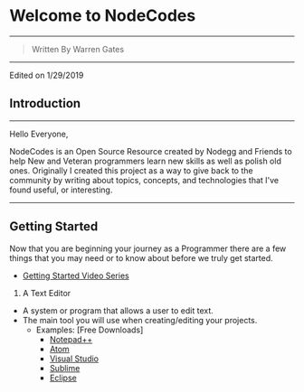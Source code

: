 # Welcome to NodeCodes
---
> Written By Warren Gates
---
Edited on 1/29/2019

## Introduction

---
Hello Everyone,

NodeCodes is an Open Source Resource created by Nodegg and Friends to help New and Veteran programmers learn new skills as well as polish old ones. Originally I created this project as a way to give back to the community by writing about topics, concepts, and technologies that I've found useful, or interesting.

---
## Getting Started
Now that you are beginning your journey as a Programmer there are a few things that you may need or to know about before we truly get started.

- [Getting Started Video Series](https://nodecodes.netlify.com/#/videos)

1.  A Text Editor
  - A system or program that allows a user to edit text.
  - The main tool you will use when creating/editing your projects.
    - Examples: [Free Downloads]
      - [Notepad++](https://notepad-plus-plus.org/)
      - [Atom](https://www.atom.io)
      - [Visual Studio](https://code.visualstudio.com/)
      - [Sublime](https://www.sublimetext.com/)
      - [Eclipse](https://www.eclipse.org/)
